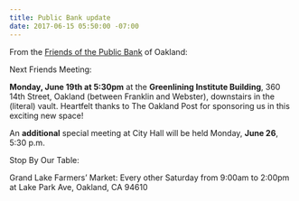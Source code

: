 ```yaml
---
title: Public Bank update
date: 2017-06-15 05:50:00 -07:00
---
```


From the [Friends of the Public Bank](https://friendsofpublicbankofoakland.org/next-meeting-and-other-events/) of Oakland:

Next Friends Meeting:

**Monday, June 19th at 5:30pm** at the **Greenlining Institute Building**, 360 14th Street, Oakland (between Franklin and Webster), downstairs in the (literal) vault. Heartfelt thanks to The Oakland Post for sponsoring us in this exciting new space!

An **additional** special meeting at City Hall will be held Monday, **June 26**, 5:30 p.m.

Stop By Our Table:

Grand Lake Farmers’ Market: Every other Saturday from 9:00am to 2:00pm at Lake Park Ave, Oakland, CA 94610